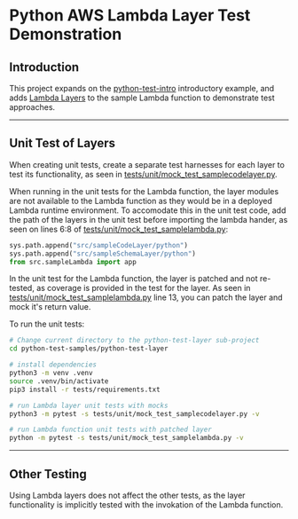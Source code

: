 # Python AWS Lambda Layer Test Demonstration

## Introduction

This project expands on the [python-test-intro](../python-test-intro/README.md) introductory example, and adds [Lambda Layers](https://docs.aws.amazon.com/lambda/latest/dg/invocation-layers.html) to the sample Lambda function to demonstrate test approaches.

---

## Unit Test of Layers

When creating unit tests, create a separate test harnesses for each layer to test its functionality, as seen in [tests/unit/mock_test_samplecodelayer.py](tests/unit/mock_test_samplecodelayer.py).  

When running in the unit tests for the Lambda function, the layer modules are not available to the Lambda function as they would be in a deployed Lambda runtime environment.  To accomodate this in the unit test code, add the path of the layers in the unit test before importing the lambda hander, as seen on lines 6:8 of [tests/unit/mock_test_samplelambda.py](tests/unit/mock_test_samplelambda.py):

```python
sys.path.append("src/sampleCodeLayer/python")
sys.path.append("src/sampleSchemaLayer/python")
from src.sampleLambda import app
```

In the unit test for the Lambda function, the layer is patched and not re-tested, as coverage is provided in the test for the layer.  As seen in [tests/unit/mock_test_samplelambda.py](tests/unit/mock_test_samplelambda.py) line 13, you can patch the layer and mock it's return value.

To run the unit tests:

```bash
# Change current directory to the python-test-layer sub-project
cd python-test-samples/python-test-layer

# install dependencies
python3 -m venv .venv
source .venv/bin/activate
pip3 install -r tests/requirements.txt

# run Lambda layer unit tests with mocks
python3 -m pytest -s tests/unit/mock_test_samplecodelayer.py -v

# run Lambda function unit tests with patched layer
python -m pytest -s tests/unit/mock_test_samplelambda.py -v
```

---

## Other Testing

Using Lambda layers does not affect the other tests, as the layer functionality is implicitly tested with the invokation of the Lambda function. 
